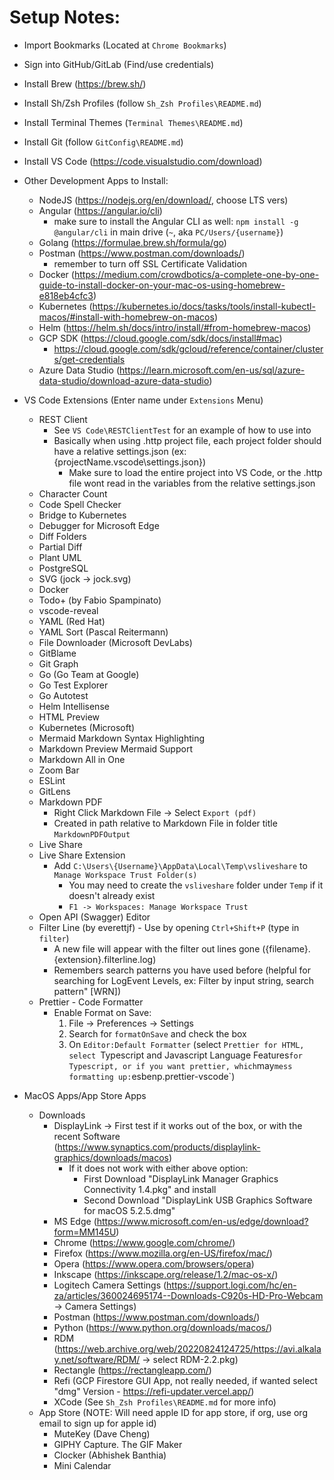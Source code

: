 # Setup Notes:
- Import Bookmarks (Located at `Chrome Bookmarks`)
- Sign into GitHub/GitLab (Find/use credentials)
- Install Brew (https://brew.sh/)
- Install Sh/Zsh Profiles (follow `Sh_Zsh Profiles\README.md`)
- Install Terminal Themes (`Terminal Themes\README.md`)
- Install Git (follow `GitConfig\README.md`)
- Install VS Code (https://code.visualstudio.com/download)

- Other Development Apps to Install:
    - NodeJS (https://nodejs.org/en/download/, choose LTS vers)
    - Angular (https://angular.io/cli)
      - make sure to install the Angular CLI as well: `npm install -g @angular/cli` in main drive (`~`, aka `PC/Users/{username}`)
    - Golang (https://formulae.brew.sh/formula/go)
    - Postman (https://www.postman.com/downloads/)
        - remember to turn off SSL Certificate Validation
    - Docker (https://medium.com/crowdbotics/a-complete-one-by-one-guide-to-install-docker-on-your-mac-os-using-homebrew-e818eb4cfc3)
    - Kubernetes (https://kubernetes.io/docs/tasks/tools/install-kubectl-macos/#install-with-homebrew-on-macos)
    - Helm (https://helm.sh/docs/intro/install/#from-homebrew-macos)
    - GCP SDK (https://cloud.google.com/sdk/docs/install#mac)
      - https://cloud.google.com/sdk/gcloud/reference/container/clusters/get-credentials
    - Azure Data Studio (https://learn.microsoft.com/en-us/sql/azure-data-studio/download-azure-data-studio)

- VS Code Extensions (Enter name under `Extensions` Menu)
    - REST Client
        - See `VS Code\RESTClientTest` for an example of how to use into
        - Basically when using .http project file, each project folder should have a relative settings.json (ex: {projectName\.vscode\settings.json})
            - Make sure to load the entire project into VS Code, or the .http file wont read in the variables from the relative settings.json
    - Character Count
    - Code Spell Checker
    - Bridge to Kubernetes
    - Debugger for Microsoft Edge
    - Diff Folders
    - Partial Diff
    - Plant UML
    - PostgreSQL
    - SVG (jock -> jock.svg)
    - Docker
    - Todo+ (by Fabio Spampinato)
    - vscode-reveal
    - YAML (Red Hat)
    - YAML Sort (Pascal Reitermann)
    - File Downloader (Microsoft DevLabs)
    - GitBlame
    - Git Graph
    - Go (Go Team at Google)
    - Go Test Explorer
    - Go Autotest
    - Helm Intellisense
    - HTML Preview
    - Kubernetes (Microsoft)
    - Mermaid Markdown Syntax Highlighting
    - Markdown Preview Mermaid Support
    - Markdown All in One
    - Zoom Bar
    - ESLint
    - GitLens
    - Markdown PDF
        - Right Click Markdown File -> Select `Export (pdf)`
        - Created in path relative to Markdown File in folder title `MarkdownPDFOutput`
    - Live Share
    - Live Share Extension
        - Add `C:\Users\{Username}\AppData\Local\Temp\vsliveshare` to `Manage Workspace Trust Folder(s)`
            - You may need to create the `vsliveshare` folder under `Temp` if it doesn't already exist
            - `F1 -> Workspaces: Manage Workspace Trust`
    - Open API (Swagger) Editor
    - Filter Line (by everettjf) - Use by opening `Ctrl+Shift+P` (type in `filter`)
        - A new file will appear with the filter out lines gone ({filename}.{extension}.filterline.log)
        - Remembers search patterns you have used before (helpful for searching for LogEvent Levels, ex: Filter by input string, search pattern" [WRN])
    - Prettier - Code Formatter
        - Enable Format on Save:
            1. File -> Preferences -> Settings
            2. Search for `formatOnSave` and check the box
            3. On `Editor:Default Formatter` (select `Prettier for HTML, select `Typescript and Javascript Language Features` for Typescript, or if you want prettier, which `may` mess formatting up: `esbenp.prettier-vscode`)

- MacOS Apps/App Store Apps
    - Downloads 
      - DisplayLink -> First test if it works out of the box, or with the recent Software (https://www.synaptics.com/products/displaylink-graphics/downloads/macos)
        - If it does not work with either above option:
            - First Download "DisplayLink Manager Graphics Connectivity 1.4.pkg" and install
            - Second Download "DisplayLink USB Graphics Software for macOS 5.2.5.dmg"
      - MS Edge (https://www.microsoft.com/en-us/edge/download?form=MM145U)
      - Chrome (https://www.google.com/chrome/)
      - Firefox (https://www.mozilla.org/en-US/firefox/mac/)
      - Opera (https://www.opera.com/browsers/opera)
      - Inkscape (https://inkscape.org/release/1.2/mac-os-x/)
      - Logitech Camera Settings (https://support.logi.com/hc/en-za/articles/360024695174--Downloads-C920s-HD-Pro-Webcam -> Camera Settings)
      - Postman (https://www.postman.com/downloads/)
      - Python (https://www.python.org/downloads/macos/)
      - RDM (https://web.archive.org/web/20220824124725/https://avi.alkalay.net/software/RDM/ -> select RDM-2.2.pkg)
      - Rectangle (https://rectangleapp.com/)
      - Refi (GCP Firestore GUI App, not really needed, if wanted select "dmg" Version - https://refi-updater.vercel.app/)
      - XCode (See `Sh_Zsh Profiles\README.md` for more info)
    - App Store (NOTE: Will need apple ID for app store, if org, use org email to sign up for apple id)
      - MuteKey (Dave Cheng)
      - GIPHY Capture. The GIF Maker
      - Clocker (Abhishek Banthia)
      - Mini Calendar
